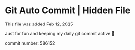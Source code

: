 # Git Auto Commit | Hidden File

This file was added Feb 12, 2025

Just for fun and keeping my daily git commit active 🤪

commit number: 586152
